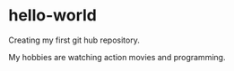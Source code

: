 # hello-world
Creating my first git hub repository.

My hobbies are watching action movies and programming.
